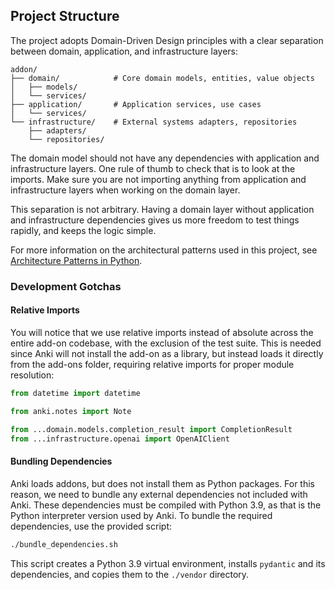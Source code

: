 ## Project Structure

The project adopts Domain-Driven Design principles with a clear separation between domain, application, and infrastructure layers:

```
addon/
├── domain/            # Core domain models, entities, value objects
│   ├── models/
│   └── services/
├── application/       # Application services, use cases
│   └── services/
└── infrastructure/    # External systems adapters, repositories
    ├── adapters/
    └── repositories/
```

The domain model should not have any dependencies with application and infrastructure layers. One rule of thumb to check that is to look at the imports. Make sure you are not importing anything from application and infrastructure layers when working on the domain layer. 

This separation is not arbitrary. Having a domain layer without application and infrastructure dependencies gives us more freedom to test things rapidly, and keeps the logic simple.

For more information on the architectural patterns used in this project, see [Architecture Patterns in Python](https://www.cosmicpython.com/).

### Development Gotchas

#### Relative Imports

You will notice that we use relative imports instead of absolute across the entire add-on codebase, with the exclusion of the test suite. This is needed since Anki will not install the add-on as a library, but instead loads it directly from the add-ons folder, requiring relative imports for proper module resolution:

```python
from datetime import datetime

from anki.notes import Note

from ...domain.models.completion_result import CompletionResult
from ...infrastructure.openai import OpenAIClient
```

#### Bundling Dependencies

Anki loads addons, but does not install them as Python packages. For this reason, we need to bundle any external dependencies not included with Anki. These dependencies must be compiled with Python 3.9, as that is the Python interpreter version used by Anki. To bundle the required dependencies, use the provided script:

```bash
./bundle_dependencies.sh
```

This script creates a Python 3.9 virtual environment, installs `pydantic` and its dependencies, and copies them to the `./vendor` directory.
